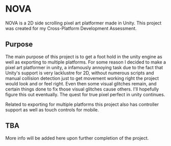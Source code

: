 # NOVA

NOVA is a 2D side scrolling pixel art platformer made in Unity. This project was created for my Cross-Platform Development Assessment.

## Purpose 
The main purpose of this project is to get a foot hold in the unity engine as well as exporting to multiple platforms. For some reason I decided to make a pixel art platformer in unity, a infamously annoying task due to the fact that Unity's support is very lacklustre for 2D, without numerous scripts and manual collision detection just to get movement working right the project would look and or feel right. Even then some visual glitches remain, and certain things done to fix those visual glitches cause others. I'll hopefully figure this out eventually. The quest for true pixel perfect in unity continues.

Related to exporting for multiple platforms this project also has controller support as well as touch controls for mobile.

## TBA
More info will be added here upon further completion of the project.
